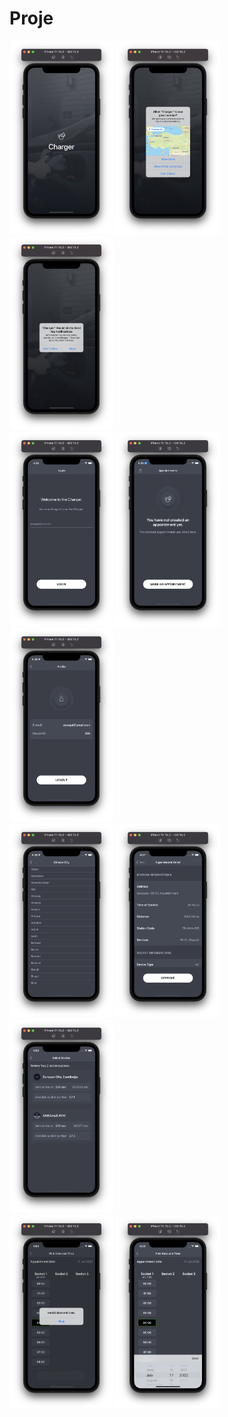 # Proje
<div>
  <img src="https://github.com/aysegullcopur/Arcelik-Bootcamp-Final-Project/blob/main/Screens/ss1.png" width="33%" />
  <img src="https://github.com/aysegullcopur/Arcelik-Bootcamp-Final-Project/blob/main/Screens/ss2.png" width="33%" />
  <img src="https://github.com/aysegullcopur/Arcelik-Bootcamp-Final-Project/blob/main/Screens/ss3.png" width="33%" />
<div>
  <img src="https://github.com/aysegullcopur/Arcelik-Bootcamp-Final-Project/blob/main/Screens/ss4.png" width="33%" />
  <img src="https://github.com/aysegullcopur/Arcelik-Bootcamp-Final-Project/blob/main/Screens/ss5.png" width="33%" />
  <img src="https://github.com/aysegullcopur/Arcelik-Bootcamp-Final-Project/blob/main/Screens/ss6.png" width="33%" />
</div>
<div>
  <img src="https://github.com/aysegullcopur/Arcelik-Bootcamp-Final-Project/blob/main/Screens/ss7.png" width="33%" />
  <img src="https://github.com/aysegullcopur/Arcelik-Bootcamp-Final-Project/blob/main/Screens/ss8.png" width="33%" />
  <img src="https://github.com/aysegullcopur/Arcelik-Bootcamp-Final-Project/blob/main/Screens/ss9.png" width="33%" />
</div>
<div>
  <img src="https://github.com/aysegullcopur/Arcelik-Bootcamp-Final-Project/blob/main/Screens/ss10.png" width="33%" />
  <img src="https://github.com/aysegullcopur/Arcelik-Bootcamp-Final-Project/blob/main/Screens/ss11.png" width="33%" />
</div>
